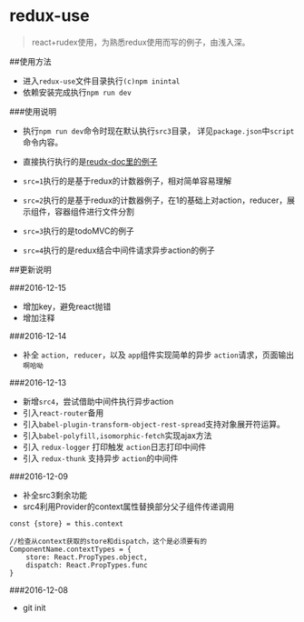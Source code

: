 # redux-use
>react+rudex使用，为熟悉redux使用而写的例子，由浅入深。

##使用方法
* 进入`redux-use`文件目录执行`(c)npm inintal`
* 依赖安装完成执行`npm run dev`

###使用说明

* 执行`npm run dev`命令时现在默认执行`src3`目录，
详见`package.json`中`script`命令内容。

* 直接执行执行的是[reudx-doc里的例子](http://cn.redux.js.org/docs/basics/ExampleTodoList.html)

* `src=1`执行的是基于redux的计数器例子，相对简单容易理解

* `src=2`执行的是基于redux的计数器例子，在1的基础上对action，reducer，展示组件，容器组件进行文件分割

* `src=3`执行的是todoMVC的例子

* `src=4`执行的是redux结合中间件请求异步action的例子


##更新说明

###2016-12-15

* 增加key，避免react抛错
* 增加注释

###2016-12-14

* 补全 `action, reducer`，以及 `app`组件实现简单的异步 `action`请求，页面输出 `啊哈呦`

###2016-12-13

* 新增`src4`，尝试借助中间件执行异步action
* 引入`react-router`备用
* 引入`babel-plugin-transform-object-rest-spread`支持对象展开符运算。
* 引入`babel-polyfill,isomorphic-fetch`实现ajax方法
* 引入 `redux-logger` 打印触发 `action`日志打印中间件
* 引入 `redux-thunk` 支持异步 `action`的中间件



###2016-12-09

* 补全src3剩余功能
* src4利用Provider的context属性替换部分父子组件传递调用

`const {store} = this.context`

```
//检查从context获取的store和dispatch，这个是必须要有的
ComponentName.contextTypes = {
    store: React.PropTypes.object,
    dispatch: React.PropTypes.func
}
```

###2016-12-08

* git init

